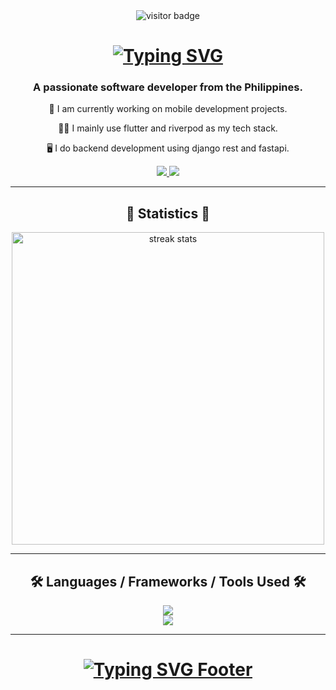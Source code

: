 <!-- ---------------------------- Visitor's Badge ---------------------------- -->
<div align="center">
  <img src="https://visitor-badge.laobi.icu/badge?page_id=CharlesLim17.CharlesLim17" alt="visitor badge" />
</div>

<!-- ---------------------------- Greeting Header ---------------------------- -->
<h1 align="center">
 <a href="https://git.io/typing-svg">
   <img src="https://readme-typing-svg.herokuapp.com?font=Poppins&weight=600&size=32&duration=2500&pause=500&center=true&vCenter=true&width=435&lines=Hello+There!+%F0%9F%99%8B%E2%80%8D%E2%99%82%EF%B8%8F;I'm+Charles+Lim!" alt="Typing SVG" />
 </a>
</h1>

<!-- ---------------------------- Introduction Text ---------------------------- -->
<h3 align="center">A passionate software developer from the Philippines.</h3>

<!-- ---------------------------- Projects & Stacks ---------------------------- -->
<div align="center">
  
  📱 I am currently working on mobile development projects.
  
  👨‍💻 I mainly use flutter and riverpod as my tech stack.
  
  🖥️ I do backend development using django rest and fastapi.
  
</div>

<!-- ---------------------------- Socials Badge/Icons ---------------------------- -->
<div align="center">
  <a href="mailto:choylim06@gmail.com">
    <img src="https://img.shields.io/badge/Gmail-333333?style=for-the-badge&logo=gmail&logoColor=red" target="_blank" />
  </a>
  <a href="https://www.linkedin.com/in/charles-angelo-lim-742598231/" target="_blank">
    <img src="https://img.shields.io/badge/LinkedIn-0077B5?style=for-the-badge&logo=linkedin&logoColor=white" target="_blank" />
  </a>
</div>

<hr/>

<!-- ---------------------------- Statistics Section ---------------------------- -->
<h2 align="center">🎊 Statistics 🎊</h2>
<div align="center">
  <img width=500 src="https://streak-stats.demolab.com?user=CharlesLim17&theme=tokyonight&border_radius=16&card_width=500" alt="streak stats" />
  <!--
  <img width=500 src="https://github-readme-stats.vercel.app/api?username=CharlesLim17&show_icons=true&theme=tokyonight&border_radius=16&card_width=500" alt="readme stats" />
  <img width=500 src="https://github-readme-stats.vercel.app/api/top-langs/?username=CharlesLim17&layout=compact&theme=tokyonight&border_radius=16&card_width=500" alt="streak stats" />
  -->
</div>


<hr/>

<!-- ---------------------------- Tech Stacks ---------------------------- -->
<h2 align="center">🛠️ Languages / Frameworks / Tools Used 🛠️</h2>
<div align="center">
  <a href="https://skillicons.dev">
    <img src="https://skillicons.dev/icons?i=dart,flutter,py,django,fastapi,java,kotlin" />
    <br>
    <img src="https://skillicons.dev/icons?i=html,css,js,firebase,postgres,postman,figma,github,git" />
  </a>
</div>

<hr/>

<!-- ---------------------------- Footer Stacks ---------------------------- -->
<h1 align="center">
 <a href="https://git.io/typing-svg">
   <img src="https://readme-typing-svg.herokuapp.com?font=Poppins&weight=600&size=30&duration=2500&pause=500&center=true&vCenter=true&width=435&lines=Message+me+on+my+socials!" alt="Typing SVG Footer" />
 </a>
</h1>

